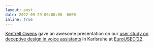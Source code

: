 ```yaml
---
layout: post
date: 2022-09-29 00:00:00 -0000
inline: true
---
```

[Kentrell Owens](https://homes.cs.washington.edu/~kentrell/) gave an awesome presentation on our [user study on deceptive design in voice assistants](https://dl.acm.org/doi/10.1145/3549015.3554213) in Karlsruhe at [EuroUSEC'22](https://eurousec2022.secuso.org/).
